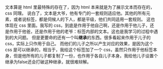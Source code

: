 文本算是 html 里最特殊的存在了，因为 html 本来就是为了展示文本而存在的，css 同理。
说白了，文本是大爷，他有专门的一套规则适应他。其他的所有元素，或者说标签，都是伺候人的下人，都是平级，他们共同适用一套规则。
这也体现在 css 里面。我写的 css，到底是作用于他自己啊，还是作用于他儿子，还是作用于他爸，还是作用于他的老爷：标签内部的文本。这也是我学习的过程中遇到的大问题。
但是更要命的还有一个叫**继承**的东西。很多看起来作用于儿子的 css，实际上只作用于自己。
而他们的儿子之所以产生对应的效果，是因为这个 css 是可以继承的，相当于，我给这个标签加了一个 css，虽然只作用于他标签本身，但是他所有的儿子都复制了一份，也作用于各自儿子本身。我给他儿子设置个继承为false还会打破这种继承，就很难辩解。